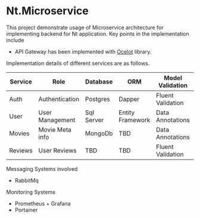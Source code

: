 # Nt.Microservice

This project demonstrate usage of Microservice architecture for implementing backend for Nt application. Key points in the implementation include

- API Gateway has been implemented with [Ocelot](https://ocelot.readthedocs.io/en/latest/) library.

Implementation details of different services are as follows.

| Service | Role            | Database   | ORM              | Model Validation  | Entity Mapping | Unit Test | Mock        | Logger  |
| ------- | --------------- | ---------- | ---------------- | ----------------- | -------------- | --------- | ----------- | ------- |
| Auth    | Authentication  | Postgres   | Dapper           | Fluent Validation | Mapster        | NUnit     | NSubstitute | NLog    |
| User    | User Management | Sql Server | Entity Framework | Data Annotations  | Automapper     | XUnit     | Moq         | SeriLog |
| Movies  | Movie Meta info | MongoDb    | TBD              | Data Annotations  | Automapper     | MsTest    | FakeItEasy  | TBD     |
| Reviews | User Reviews    | TBD        | TBD              | Fluent Validation | Automapper     | MsTest    | Rhinomock   | TBD     |


Messaging Systems involved

 - RabbitMq


Monitoring Systems

 - Prometheus + Grafana
 - Portainer